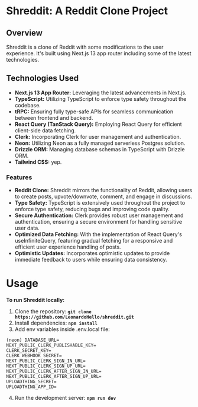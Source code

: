 # Shreddit: A Reddit Clone Project

## Overview
Shreddit is a clone of Reddit with some modifications to the user experience. It's built using Next.js 13 app router including some of the latest technologies.

## Technologies Used
* **Next.js 13 App Router:** Leveraging the latest advancements in Next.js.
* **TypeScript:** Utilizing TypeScript to enforce type safety throughout the codebase.
* **tRPC:** Ensuring fully type-safe APIs for seamless communication between frontend and backend.
* **React Query (TanStack Query):** Employing React Query for efficient client-side data fetching.
* **Clerk:** Incorporating Clerk for user management and authentication.
* **Neon:** Utilizing Neon as a fully managed serverless Postgres solution.
* **Drizzle ORM:** Managing database schemas in TypeScript with Drizzle ORM.
* **Tailwind CSS:** yep.

### Features
* **Reddit Clone:** Shreddit mirrors the functionality of Reddit, allowing users to create posts, upvote/downvote, comment, and engage in discussions.
* **Type Safety:** TypeScript is extensively used throughout the project to enforce type safety, reducing bugs and improving code quality.
* **Secure Authentication:** Clerk provides robust user management and authentication, ensuring a secure environment for handling sensitive user data.
* **Optimized Data Fetching:** With the implementation of React Query's useInfiniteQuery, featuring gradual fetching for a responsive and efficient user experience handling of posts.
* **Optimistic Updates:** Incorporates optimistic updates to provide immediate feedback to users while ensuring data consistency.

# Usage
**To run Shreddit locally:**
1. Clone the repository: **`git clone https://github.com/LeonardoHello/shreddit.git`**
2. Install dependencies: **`npm install`**
3. Add env variables inside .env.local file: 
```
(neon) DATABASE_URL=
NEXT_PUBLIC_CLERK_PUBLISHABLE_KEY=
CLERK_SECRET_KEY=
CLERK_WEBHOOK_SECRET=
NEXT_PUBLIC_CLERK_SIGN_IN_URL=
NEXT_PUBLIC_CLERK_SIGN_UP_URL=
NEXT_PUBLIC_CLERK_AFTER_SIGN_IN_URL=
NEXT_PUBLIC_CLERK_AFTER_SIGN_UP_URL=
UPLOADTHING_SECRET=
UPLOADTHING_APP_ID=
```
4. Run the development server: **`npm run dev`**

